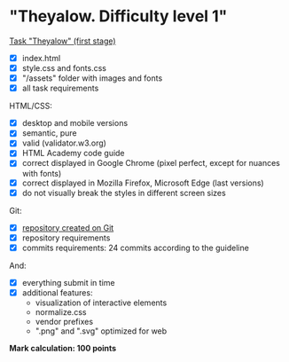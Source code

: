 # "Theyalow. Difficulty level 1"

[Task "Theyalow" (first stage)](https://github.com/rolling-scopes-school/tasks/blob/master/tasks/markups/level%201/theyalow/theyalow-en.md)
- [x] index.html
- [x] style.css and fonts.css
- [x] "/assets" folder with images and fonts
- [x] all task requirements

HTML/CSS:
- [x] desktop and mobile versions
- [x] semantic, pure
- [x] valid (validator.w3.org)
- [x] HTML Academy code guide
- [x] correct displayed in Google Chrome (pixel perfect, except for nuances with fonts)
- [x] correct displayed in Mozilla Firefox, Microsoft Edge (last versions)
- [x] do not visually break the styles in different screen sizes

Git:
- [x] [repository created on Git](https://github.com/Musmen/theyalow)
- [x] repository requirements
- [x] commits requirements: 24 commits according to the guideline

And:
- [x] everything submit in time
- [x] additional features: 
  - visualization of interactive elements
  - normalize.css
  - vendor prefixes
  - ".png" and ".svg" optimized for web

**Mark calculation: 100 points**